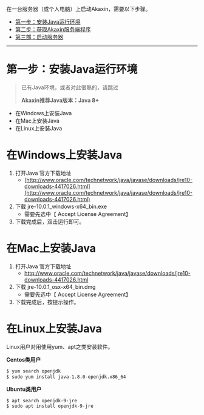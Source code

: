 
在一台服务器（或个人电脑）上启动Akaxin，需要以下步骤。

* [第一步：安装Java运行环境](step-1-java.md)
* [第二步：获取Akaxin服务端程序](step-2-jar.md)
* [第三部：启动服务器](step-3-run.md)

----


# 第一步：安装Java运行环境

> 已有Java环境，或者对此很熟的，请跳过
>
> **Akaxin推荐Java版本：Java 8+**



* 在Windows上安装Java
* 在Mac上安装Java
* 在Linux上安装Java


在Windows上安装Java
====

1. 打开Java 官方下载地址
    * [http://www.oracle.com/technetwork/java/javase/downloads/jre10-downloads-4417026.html](http://www.oracle.com/technetwork/java/javase/downloads/jre10-downloads-4417026.html)
2. 下载 jre-10.0.1_windows-x64_bin.exe
    * 需要先选中【 Accept License Agreement】
3. 下载完成后，双击运行即可。


在Mac上安装Java
====

1. 打开Java 官方下载地址
    * http://www.oracle.com/technetwork/java/javase/downloads/jre10-downloads-4417026.html
2. 下载 jre-10.0.1_osx-x64_bin.dmg
    * 需要先选中【 Accept License Agreement】
3. 下载完成后，按提示操作。


在Linux上安装Java
====

Linux用户对用使用yum、apt之类安装软件。

**Centos类用户**

```bash
$ yum search openjdk
$ sudo yum install java-1.8.0-openjdk.x86_64
```

**Ubuntu类用户**

```bash
$ apt search openjdk-9-jre
$ sudo apt install openjdk-9-jre
```
